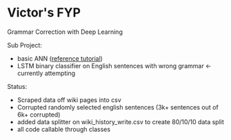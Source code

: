 # Victor's FYP

Grammar Correction with Deep Learning

Sub Project:
- basic ANN ([reference tutorial](https://www.tensorflow.org/tutorials/mnist/beginners/))
- LSTM binary classifier on English sentences with wrong grammar <- currently attempting

Status:
- Scraped data off wiki pages into csv
- Corrupted randomly selected english sentences (3k+ sentences out of 6k+ corrupted)
- added data splitter on wiki_history_write.csv to create 80/10/10 data split
- all code callable through classes


